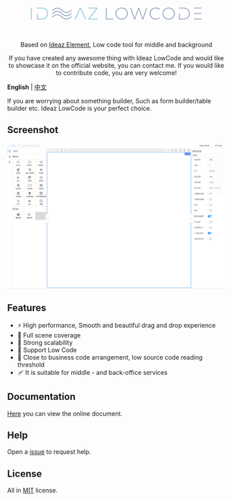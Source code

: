 <p align="center">
  <a href="https://github.com/NaiveSteven/ideaz-lowcode" target="_blank" rel="noopener noreferrer">
    <img src="./packages/playground/src/assets/github.png" alt="ideaz-lowcode" width="399" height="35" style="width: 399px;height: 35px;margin-top: 30px;margin-bottom: 30px;" />
  </a>
</p>

<p align="center">
  Based on <a href="https://github.com/NaiveSteven/ideaz-element" target="_blank" rel="noopener noreferrer">Ideaz Element</a>, Low code tool for middle and background
</p>

<p align="center">
  If you have created any awesome thing with Ideaz LowCode and would like to showcase it on the official website, you can contact me. If you would like to contribute code, you are very welcome!
</p>

**English** | [中文](./README.zh-CN.md)

If you are worrying about something builder, Such as form builder/table builder etc. Ideaz LowCode is your perfect choice.

## Screenshot

<img src="./packages/playground/src/assets/screenshot.png" alt="ideaz-lowcode" />

## Features

- ⚡ High performance, Smooth and beautiful drag and drop experience
- 🔨 Full scene coverage
- 💪 Strong scalability
- 🎨 Support Low Code
- 👀 Close to business code arrangement, low source code reading threshold
- 🩹 It is suitable for middle - and back-office services

## Documentation

[Here](https://naivesteven.github.io/ideaz-lowcode/) you can view the online document.

## Help

Open a [issue](https://github.com/NaiveSteven/ideaz-lowcode/issues) to request help.

## License

All in [MIT](./LICENSE.md) license.
